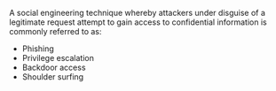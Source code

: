 A social engineering technique whereby attackers under disguise of a legitimate request attempt to gain access to confidential information is commonly referred to as:

-   Phishing
-   Privilege escalation
-   Backdoor access
-   Shoulder surfing
